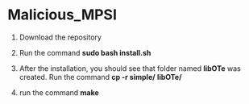 # Malicious_MPSI


1) Download the repository

2) Run the command **sudo bash install.sh**

3) After the installation, you should see that folder named **libOTe** was created.
   Run the command **cp -r simple/** **libOTe/**
   
4) run the command **make**



